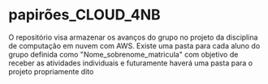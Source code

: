 # papirões_CLOUD_4NB
O repositório visa armazenar os avanços do grupo no projeto da disciplina de computação em nuvem com AWS.
Existe uma pasta para cada aluno do grupo definida como "Nome_sobrenome_matricula" com objetivo de receber as atividades
individuais e futuramente haverá uma pasta para o projeto propriamente dito

